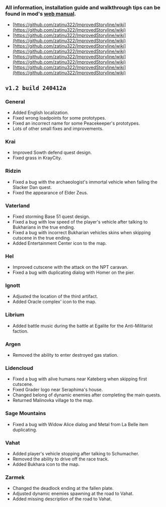### All information, installation guide and walkthrough tips can be found in mod's [web manual](https://github.com/zatinu322/ImprovedStoryline/wiki).

- [https://github.com/zatinu322/ImprovedStoryline/wiki](https://github.com/zatinu322/ImprovedStoryline/wiki)
- [https://github.com/zatinu322/ImprovedStoryline/wiki](https://github.com/zatinu322/ImprovedStoryline/wiki)
- [https://github.com/zatinu322/ImprovedStoryline/wiki](https://github.com/zatinu322/ImprovedStoryline/wiki)
- [https://github.com/zatinu322/ImprovedStoryline/wiki](https://github.com/zatinu322/ImprovedStoryline/wiki)
- [https://github.com/zatinu322/ImprovedStoryline/wiki](https://github.com/zatinu322/ImprovedStoryline/wiki)

## `v1.2 build 240412a`

### General
- Added English localization.
- Fixed wrong loadpoints for some prototypes.
- Fixed an incorrect name for some Peacekeeper's prototypes.
- Lots of other small fixes and improvements.

### Krai

- Improved Sowth defend quest design.
- Fixed grass in KrayCity.

### Ridzin

- Fixed a bug with the archaeologist's immortal vehicle when failing the Slacker Dan quest.
- Fixed the appearance of Elder Zeus.

### Vaterland

- Fixed storming Base 51 quest design.
- Fixed a bug with low speed of the player's vehicle after talking to Bukharians in the true ending.
- Fixed a bug with incorrect Bukharian vehicles skins when skipping cutscene in the true ending.
- Added Entertainment Center icon to the map.

### Hel

- Improved cutscene with the attack on the NPT caravan.
- Fixed a bug with duplicating dialog with Homer on the pier.

### Ignott

- Adjusted the location of the third artifact.
- Added Oracle complex' icon to the map.

### Librium

- Added battle music during the battle at Egalite for the Anti-Militarist faction.

### Argen

- Removed the ability to enter destroyed gas station.

### Lidencloud

- Fixed a bug with alive humans near Kateberg when skipping first cutscene.
- Fixed Grader logo near Seraphima's house.
- Changed belong of dynamic enemies after completing the main quests.
- Returned Malinovka village to the map.

### Sage Mountains

- Fixed a bug with Widow Alice dialog and Metal from La Belle item duplicating.

### Vahat

- Added player's vehicle stopping after talking to Schumacher.
- Removed the ability to drive off the race track.
- Added Bukhara icon to the map.

### Zarmek

- Changed the deadlock ending at the fallen plate.
- Adjusted dynamic enemies spawning at the road to Vahat.
- Added missing description of the road to Vahat.